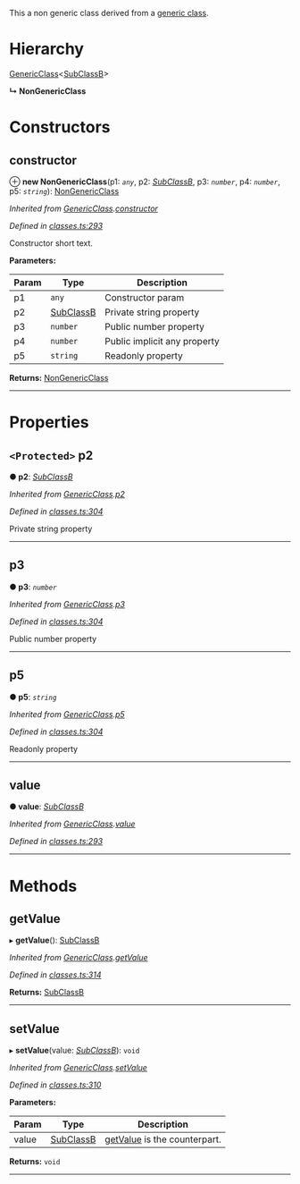

This a non generic class derived from a [generic class](_classes_.genericclass.md).

# Hierarchy

 [GenericClass](_classes_.genericclass.md)<[SubClassB](_classes_.subclassb.md)>

**↳ NonGenericClass**

# Constructors

<a id="constructor"></a>

##  constructor

⊕ **new NonGenericClass**(p1: *`any`*, p2: *[SubClassB](_classes_.subclassb.md)*, p3: *`number`*, p4: *`number`*, p5: *`string`*): [NonGenericClass](_classes_.nongenericclass.md)

*Inherited from [GenericClass](_classes_.genericclass.md).[constructor](_classes_.genericclass.md#constructor)*

*Defined in [classes.ts:293](https://github.com/bigcommerce/typedoc-plugin-markdown/blob/master/test/src/classes.ts#L293)*

Constructor short text.

**Parameters:**

| Param | Type | Description |
| ------ | ------ | ------ |
| p1 | `any` |  Constructor param |
| p2 | [SubClassB](_classes_.subclassb.md) |  Private string property |
| p3 | `number` |  Public number property |
| p4 | `number` |  Public implicit any property |
| p5 | `string` |  Readonly property |

**Returns:** [NonGenericClass](_classes_.nongenericclass.md)

___

# Properties

<a id="p2"></a>

## `<Protected>` p2

**● p2**: *[SubClassB](_classes_.subclassb.md)*

*Inherited from [GenericClass](_classes_.genericclass.md).[p2](_classes_.genericclass.md#p2)*

*Defined in [classes.ts:304](https://github.com/bigcommerce/typedoc-plugin-markdown/blob/master/test/src/classes.ts#L304)*

Private string property

___
<a id="p3"></a>

##  p3

**● p3**: *`number`*

*Inherited from [GenericClass](_classes_.genericclass.md).[p3](_classes_.genericclass.md#p3)*

*Defined in [classes.ts:304](https://github.com/bigcommerce/typedoc-plugin-markdown/blob/master/test/src/classes.ts#L304)*

Public number property

___
<a id="p5"></a>

##  p5

**● p5**: *`string`*

*Inherited from [GenericClass](_classes_.genericclass.md).[p5](_classes_.genericclass.md#p5)*

*Defined in [classes.ts:304](https://github.com/bigcommerce/typedoc-plugin-markdown/blob/master/test/src/classes.ts#L304)*

Readonly property

___
<a id="value"></a>

##  value

**● value**: *[SubClassB](_classes_.subclassb.md)*

*Inherited from [GenericClass](_classes_.genericclass.md).[value](_classes_.genericclass.md#value)*

*Defined in [classes.ts:293](https://github.com/bigcommerce/typedoc-plugin-markdown/blob/master/test/src/classes.ts#L293)*

___

# Methods

<a id="getvalue"></a>

##  getValue

▸ **getValue**(): [SubClassB](_classes_.subclassb.md)

*Inherited from [GenericClass](_classes_.genericclass.md).[getValue](_classes_.genericclass.md#getvalue)*

*Defined in [classes.ts:314](https://github.com/bigcommerce/typedoc-plugin-markdown/blob/master/test/src/classes.ts#L314)*

**Returns:** [SubClassB](_classes_.subclassb.md)

___
<a id="setvalue"></a>

##  setValue

▸ **setValue**(value: *[SubClassB](_classes_.subclassb.md)*): `void`

*Inherited from [GenericClass](_classes_.genericclass.md).[setValue](_classes_.genericclass.md#setvalue)*

*Defined in [classes.ts:310](https://github.com/bigcommerce/typedoc-plugin-markdown/blob/master/test/src/classes.ts#L310)*

**Parameters:**

| Param | Type | Description |
| ------ | ------ | ------ |
| value | [SubClassB](_classes_.subclassb.md) |  [getValue](_classes_.nongenericclass.md#getvalue) is the counterpart. |

**Returns:** `void`

___


